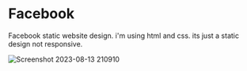 # Facebook
Facebook static website design.
i'm using html and css. its just a static design not responsive.

![Screenshot 2023-08-13 210910](https://github.com/hashi43/Facebook/assets/108570118/12591dbb-9661-45d2-9352-d039e667e3e0)

